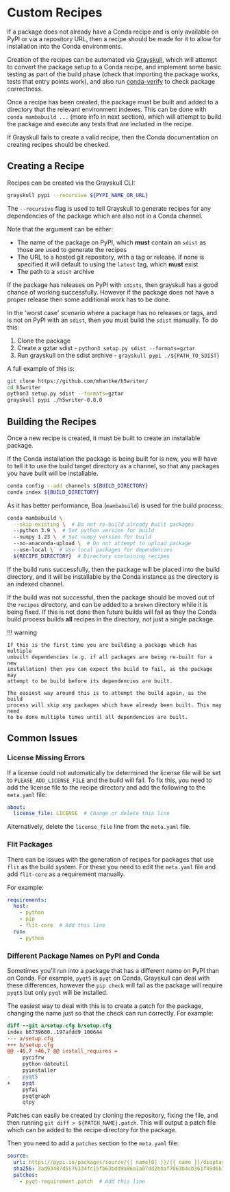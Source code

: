 # Custom Recipes

If a package does not already have a Conda recipe and is only available on PyPI
or via a repository URL, then a recipe should be made for it to allow for
installation into the Conda environments.

Creation of the recipes can be automated via
[Grayskull](https://github.com/conda-incubator/grayskull), which will attempt to
convert the package setup to a Conda recipe, and implement some basic testing as
part of the build phase (check that importing the package works, tests that
entry points work), and also run
[conda-verify](https://github.com/conda/conda-verify) to check package
correctness.

Once a recipe has been created, the package must be built and added to a
directory that the relevant environment indexes. This can be done with `conda
mambabuild ...` (more info in next section), which will attempt to build the
package and execute any tests that are included in the recipe.

If Grayskull fails to create a valid recipe, then the Conda documentation on
creating recipes should be checked.

## Creating a Recipe

Recipes can be created via the Grayskull CLI:

```sh
grayskull pypi --recursive ${PYPI_NAME_OR_URL}
```

The `--recursive` flag is used to tell Grayskull to generate recipes for any
dependencies of the package which are also not in a Conda channel.

Note that the argument can be either:

- The name of the package on PyPI, which **must** contain an `sdist` as those
  are used to generate the recipes
- The URL to a hosted git repository, with a tag or release. If none is
  specified it will default to using the `latest` tag, which **must** exist
- The path to a `sdist` archive

If the package has releases on PyPI with `sdists`, then grayskull has a good
chance of working successfully. However if the package does not have a proper
release then some additional work has to be done.

In the 'worst case' scenario where a package has no releases or tags, and is not
on PyPI with an `sdist`, then you must build the `sdist` manually. To do this:

1. Clone the package
2. Create a gztar sdist - `python3 setup.py sdist --formats=gztar`
3. Run grayskull on the sdist archive - `grayskull pypi ./${PATH_TO_SDIST}`

A full example of this is:

```sh
git clone https://github.com/mhantke/h5writer/
cd h5writer
python3 setup.py sdist --formats=gztar
grayskull pypi ./h5writer-0.8.0
```

## Building the Recipes

Once a new recipe is created, it must be built to create an installable package.

If the Conda installation the package is being built for is new, you will have
to tell it to use the build target directory as a channel, so that any packages
you have built will be installable.

```sh
conda config --add channels ${BUILD_DIRECTORY}
conda index ${BUILD_DIRECTORY}
```

As it has better performance, Boa (`mambabuild`) is used for the build process:

```sh
conda mambabuild \
  --skip-existing \  # Do not re-build already built packages
  --python 3.9 \  # Set python version for build
  --numpy 1.23 \  # Set numpy version for build
  --no-anaconda-upload \  # Do not attempt to upload package
  --use-local \  # Use local packages for dependencies
  ${RECIPE_DIRECTORY}  # Directory containing recipes
```

If the build runs successfully, then the package will be placed into the build
directory, and it will be installable by the Conda instance as the directory is
an indexed channel.

If the build was not successful, then the package should be moved out of the
`recipes` directory, and can be added to a `broken` directory while it is being
fixed. If this is not done then future builds will fail as they the Conda build
process builds **all** recipes in the directory, not just a single package.

!!! warning

    If this is the first time you are building a package which has multiple
    unbuilt dependencies (e.g. if all packages are being re-built for a new
    installation) then you can expect the build to fail, as the package may
    attempt to be build before its dependencies are built.

    The easiest way around this is to attempt the build again, as the build
    process will skip any packages which have already been built. This may need
    to be done multiple times until all dependencies are built.

## Common Issues

### License Missing Errors

If a license could not automatically be determined the license file will be set
to `PLEASE_ADD_LICENSE_FILE` and the build will fail. To fix this, you need to
add the license file to the recipe directory and add the following to the
`meta.yaml` file:

```yaml
about:
  license_file: LICENSE  # Change or delete this line
```

Alternatively, delete the `license_file` line from the `meta.yaml` file.

### Flit Packages

There can be issues with the generation of recipes for packages that use `flit`
as the build system. For these you need to edit the `meta.yaml` file and add
`flit-core` as a requirement manually.

For example:

```yaml
requirements:
  host:
    - python
    - pip
    - flit-core  # Add this line
  run:
    - python
```

### Different Package Names on PyPI and Conda

Sometimes you'll run into a package that has a different name on PyPI than on
Conda. For example, `pyqt5` is `pyqt` on Conda. Grayskull can deal with these
differences, however the `pip check` will fail as the package will require
`pyqt5` but only `pyqt` will be installed.

The easiest way to deal with this is to create a patch for the package, changing
the name just so that the check can run correctly. For example:

```diff
diff --git a/setup.cfg b/setup.cfg
index b6739660..197afdd9 100644
--- a/setup.cfg
+++ b/setup.cfg
@@ -46,7 +46,7 @@ install_requires =
     pycifrw
     python-dateutil
     pyinstaller
-    pyqt5
+    pyqt
     pyfai
     pyqtgraph
     qtpy
```

Patches can easily be created by cloning the repository, fixing the file, and
then running  `git diff > ${PATCH_NAME}.patch`. This will output a patch file
which can be added to the recipe directory for the package.

Then you need to add a `patches` section to the `meta.yaml` file:

```yaml
source:
  url: https://pypi.io/packages/source/{{ name[0] }}/{{ name }}/dioptas-{{ version }}.tar.gz
  sha256: 3ad93487d5576334fc15fb63bdd9a86a1a07dd2ebaf7063b4cb361f49d6b7fd9
  patches:
    - pyqt-requirement.patch  # Add this line
```
